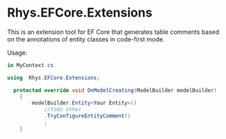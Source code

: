 # Rhys.EFCore.Extensions

This is an extension tool for EF Core that generates table comments based on the annotations of entity classes in code-first mode.

Usage:
```c#
in MyContext.cs 

using  Rhys.EFCore.Extensions;

  protected override void OnModelCreating(ModelBuilder modelBuilder)
    {
        modelBuilder.Entity<Your Entity>()
            //todo other
            .TryConfigureEntityComment()
            ;
    }
```
